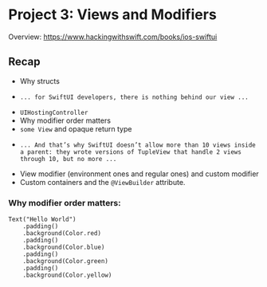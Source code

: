 # Project 3: Views and Modifiers


Overview: https://www.hackingwithswift.com/books/ios-swiftui

## Recap

* Why structs
*     ... for SwiftUI developers, there is nothing behind our view ...
* `UIHostingController`
* Why modifier order matters
* `some View` and opaque return type
*     ... And that’s why SwiftUI doesn’t allow more than 10 views inside a parent: they wrote versions of TupleView that handle 2 views through 10, but no more ...
* View modifier (environment ones and regular ones) and custom modifier
* Custom containers and the `@ViewBuilder` attribute.



### Why modifier order matters:

```
Text("Hello World")
    .padding()
    .background(Color.red)
    .padding()
    .background(Color.blue)
    .padding()
    .background(Color.green)
    .padding()
    .background(Color.yellow)
```
